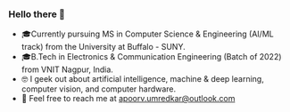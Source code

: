 ### Hello there 🐣

- 🎓Currently pursuing MS in Computer Science & Engineering (AI/ML track) from the University at Buffalo - SUNY.
- 🎓B.Tech in Electronics & Communication Engineering (Batch of 2022) from VNIT Nagpur, India.
- 🤓 I geek out about artificial intelligence, machine & deep learning, computer vision, and computer hardware.
- 📨 Feel free to reach me at [apoorv.umredkar@outlook.com](mailto:apoorv.umredkar@outlook.com)


